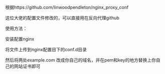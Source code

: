 根据https://github.com/linwoodpendleton/nginx_proxy_conf

这位大佬的配置文件修改的，可以直接用在反向代理github

使用方法：

安装配置nginx

将文件上传到nginx配置目下的conf.d目录

然后将两处example.com 改成你自己的域名，并在pem和key的地方替换上你自己的网站证书即可
